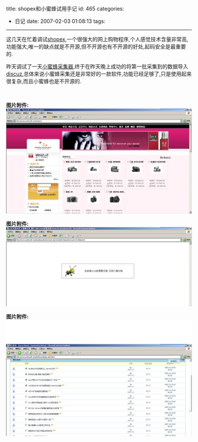 title: shopex和小蜜蜂试用手记
id: 465
categories:
  - 日记
date: 2007-02-03 01:08:13
tags:
---

这几天在忙着调试[shopex](http://www.shopex.cn),一个很强大的网上购物程序,个人感觉技术含量非常高,功能强大,唯一的缺点就是不开源,但不开源也有不开源的好处,起码安全是最重要的.

昨天调试了一天[小蜜蜂采集器](http://bc.downreg.com),终于在昨天晚上成功的将第一批采集到的数据导入[discuz](http://www.discuz.com),总体来说小蜜蜂采集还是非常好的一款软件,功能已经足够了,只是使用起来很复杂,而且小蜜蜂也是不开源的.

&nbsp;

**图片附件:**
[![shopex.jpg](/wp-content/uploads/2007/02/148_shopex.jpg)](http://www.foolbird.net/465.html/shope$1.jpg "shopex.jpg")

**图片附件:**
[![bee.jpg](/wp-content/uploads/2007/02/149_bee.jpg)](http://www.foolbird.net/465.html/be$1.jpg "bee.jpg")

**图片附件:**
[![dis.jpg](/wp-content/uploads/2007/02/150_dis.jpg)](http://www.foolbird.net/465.html/di$1.jpg "dis.jpg")